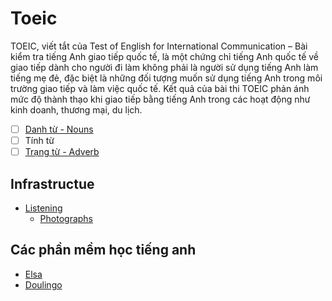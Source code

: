 # Toeic

TOEIC, viết tắt của Test of English for International Communication – Bài kiểm tra tiếng Anh giao tiếp quốc tế, là một chứng chỉ tiếng Anh quốc tế về giao tiếp dành cho người đi làm không phải là người sử dụng tiếng Anh làm tiếng mẹ đẻ, đặc biệt là những đối tượng muốn sử dụng tiếng Anh trong môi trường giao tiếp và làm việc quốc tế. Kết quả của bài thi TOEIC phản ánh mức độ thành thạo khi giao tiếp bằng tiếng Anh trong các hoạt động như kinh doanh, thương mại, du lịch.

- [ ] [Danh từ - Nouns](Nouns.md)
- [ ] Tính từ
- [ ] [Trạng từ - Adverb](Adverb.md)

## Infrastructue

- [Listening](listening)
  - [Photographs](photographs.md)

## Các phần mềm học tiếng anh

- [Elsa](https://elsaspeak.com)
- [Doulingo](https://www.duolingo.com/)
